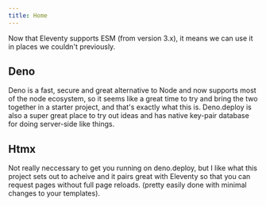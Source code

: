 ```yaml
---
title: Home
---
```


Now that Eleventy supports ESM (from version 3.x), it means we can use it in places we couldn't previously.

## Deno

Deno is a fast, secure and great alternative to Node and now supports most of the node ecosystem, so it seems like a great time to try and bring the two together in a starter project, and that's exactly what this is. Deno.deploy is also a super great place to try out ideas and has native key-pair database for doing server-side like things.

## Htmx

Not really neccessary to get you running on deno.deploy, but I like what this project sets out to acheive and it pairs great with Eleventy so that you can request pages without full page reloads. (pretty easily done with minimal changes to your templates).
